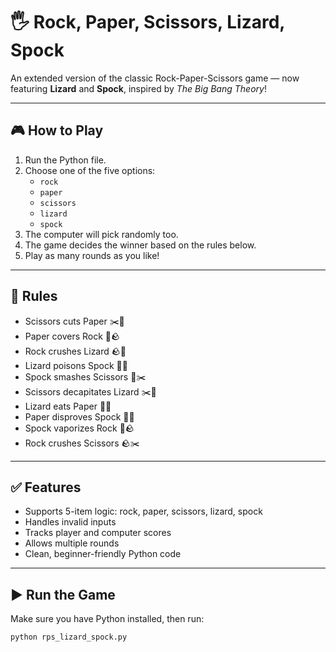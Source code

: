 # 🖐️ Rock, Paper, Scissors, Lizard, Spock

An extended version of the classic Rock-Paper-Scissors game — now featuring **Lizard** and **Spock**, inspired by *The Big Bang Theory*!

---

## 🎮 How to Play

1. Run the Python file.
2. Choose one of the five options:
   - `rock`
   - `paper`
   - `scissors`
   - `lizard`
   - `spock`
3. The computer will pick randomly too.
4. The game decides the winner based on the rules below.
5. Play as many rounds as you like!

---

## 🤯 Rules

- Scissors cuts Paper ✂️📄
- Paper covers Rock 📄🪨
- Rock crushes Lizard 🪨🦎
- Lizard poisons Spock 🦎🖖
- Spock smashes Scissors 🖖✂️
- Scissors decapitates Lizard ✂️🦎
- Lizard eats Paper 🦎📄
- Paper disproves Spock 📄🖖
- Spock vaporizes Rock 🖖🪨
- Rock crushes Scissors 🪨✂️

---

## ✅ Features

- Supports 5-item logic: rock, paper, scissors, lizard, spock
- Handles invalid inputs
- Tracks player and computer scores
- Allows multiple rounds
- Clean, beginner-friendly Python code

---

## ▶️ Run the Game

Make sure you have Python installed, then run:

```bash
python rps_lizard_spock.py
